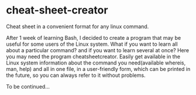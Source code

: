 # cheat-sheet-creator
Cheat sheet in a convenient format for any linux command.

After 1 week of learning Bash, I decided to create a program that may be useful for some users of the Linux system. What if you want to learn all about a particular command? and if you want to learn several at once?
Here you may need the program cheatsheetcreator.
Easily get available in the Linux system information about the command you need(available whereis, man, help) and all in one file, in a user-friendly form, which can be printed in the future, so you can always refer to it without problems.

To be continued...
